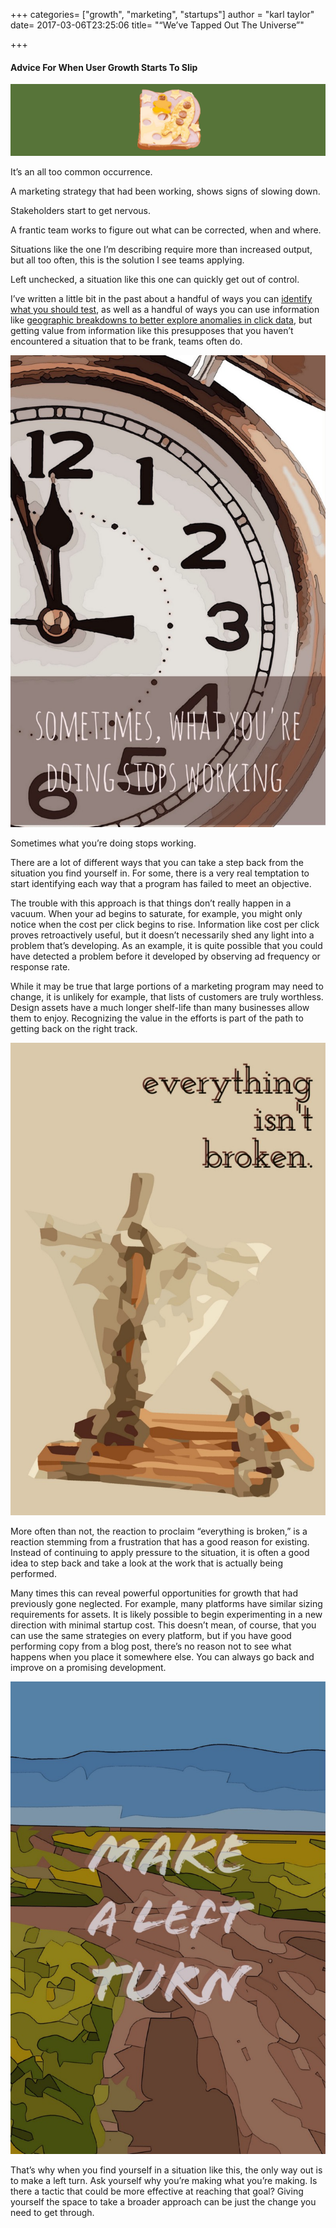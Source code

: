 +++
categories= ["growth", "marketing", "startups"]
author = "karl taylor"
date= 2017-03-06T23:25:06 
title= "“We’ve Tapped Out The Universe”"

+++

 #### Advice For When User Growth Starts To Slip

  ![](https://raw.githubusercontent.com/karljtaylor/kjt/blog/content/assets/a14f5-1ynw43ueazbj3fujtiflbqa.png)  


 It’s an all too common occurrence.

 A marketing strategy that had been working, shows signs of slowing down.

 Stakeholders start to get nervous.

 A frantic team works to figure out what can be corrected, when and where.

 Situations like the one I’m describing require more than increased output, but all too often, this is the solution I see teams applying.

 Left unchecked, a situation like this one can quickly get out of control.

 I’ve written a little bit in the past about a handful of ways you can [identify what you should test](https://analytics.sonnetaylor.com/what-do-we-know-what-to-test-cd86bce3f040#.nxs4fm6ao), as well as a handful of ways you can use information like [geographic breakdowns to better explore anomalies in click data](https://digital.sonnetaylor.com/yelling-about-facebook-ctr-cccfb5756bc0#.m3qj14r1j), but getting value from information like this presupposes that you haven’t encountered a situation that to be frank, teams often do.

  ![](https://raw.githubusercontent.com/karljtaylor/kjt/blog/content/assets/700b1-1xuq_d9qchj2xpk45ppsaew.jpeg)  


 Sometimes what you’re doing stops working.

 There are a lot of different ways that you can take a step back from the situation you find yourself in. For some, there is a very real temptation to start identifying each way that a program has failed to meet an objective.

 The trouble with this approach is that things don’t really happen in a vacuum. When your ad begins to saturate, for example, you might only notice when the cost per click begins to rise. Information like cost per click proves retroactively useful, but it doesn’t necessarily shed any light into a problem that’s developing. As an example, it is quite possible that you could have detected a problem before it developed by observing ad frequency or response rate.

 While it may be true that large portions of a marketing program may need to change, it is unlikely for example, that lists of customers are truly worthless. Design assets have a much longer shelf-life than many businesses allow them to enjoy. Recognizing the value in the efforts is part of the path to getting back on the right track.

  ![](https://raw.githubusercontent.com/karljtaylor/kjt/blog/content/assets/e481d-1-uiwsvhtmkoj4draq5owrw.jpeg)  


 More often than not, the reaction to proclaim “everything is broken,” is a reaction stemming from a frustration that has a good reason for existing. Instead of continuing to apply pressure to the situation, it is often a good idea to step back and take a look at the work that is actually being performed.

 Many times this can reveal powerful opportunities for growth that had previously gone neglected. For example, many platforms have similar sizing requirements for assets. It is likely possible to begin experimenting in a new direction with minimal startup cost. This doesn’t mean, of course, that you can use the same strategies on every platform, but if you have good performing copy from a blog post, there’s no reason not to see what happens when you place it somewhere else. You can always go back and improve on a promising development.

  ![](https://raw.githubusercontent.com/karljtaylor/kjt/blog/content/assets/67751-1jgjg-yqvsm6s-3d1c5cghw.jpeg)  


 That’s why when you find yourself in a situation like this, the only way out is to make a left turn. Ask yourself why you’re making what you’re making. Is there a tactic that could be more effective at reaching that goal? Giving yourself the space to take a broader approach can be just the change you need to get through.
